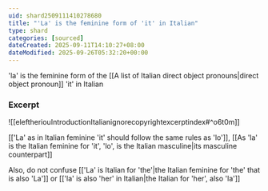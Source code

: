 ```yaml
---
uid: shard2509111410278680
title: "'La' is the feminine form of 'it' in Italian"
type: shard
categories: [sourced]
dateCreated: 2025-09-11T14:10:27+08:00
dateModified: 2025-09-26T05:32:20+00:00
---
```

'la' is the feminine form of the [[A list of Italian direct object pronouns|direct object pronoun]] 'it' in Italian

### Excerpt
![[eleftheriouIntroductionItalianignorecopyrightexcerptindex#^o6t0m]]

[['La' as in Italian feminine 'it' should follow the same rules as 'lo']], [[As 'la' is the Italian feminine for 'it', 'lo', is the Italian masculine|its masculine counterpart]]

Also, do not confuse [['La' is Italian for 'the'|the Italian feminine for 'the' that is also 'La']] or [['la' is also 'her' in Italian|the Italian for 'her', also 'la']]

